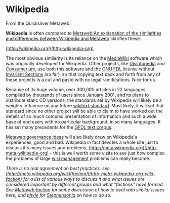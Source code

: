 
# Wikipedia

From the Quicksilver Metaweb.

**Wikipedia** is often compared to [Metaweb:An explanation of the similarities and differences between Wikipedia and Metaweb](/metaweb-an-explanation-of-the-similarities-and-differences-between-wikipedia-and-metaweb) clarifies these.

[http://wikipedia.org](/http-wikipedia-org)

The most obvious similarity is its reliance on the [MediaWiki](/mediawiki) software which was originally developed for Wikipedia. Other projects, like [Disinfopedia](/disinfopedia) and [Consumerium](/consumerium), use both this software and the [GNU FDL](/gnu-fdl) license without [Invariant Sections](/invariant-section) (so far), so that copying text back and forth from any of these projects is a cut and paste with no legal ramifications. Nice for us.

Because of its huge volume, over 300,000 articles in 22 languages compiled by thousands of users since January 2001, and its plans to distribute static CD versions, the standards set by Wikipedia will likely be a weighty influence on any future [wikitext standard](/wikitext-standard). Most likely, it will set that standard since no other project will be able to claim to have worked out the details of so much complex presentation of information and such a wide base of end users with no particular background, in so many languages. It has set many precedents for the [GFDL text corpus](/gfdl-text-corpus).

[Metaweb:governance ideas](/metaweb-governance-ideas) will also likely draw on Wikipedia's experiences, good and bad. Wikipedia in fact devotes a whole site just to discuss it's many issues and problems, [http://meta.wikipedia.org](/http-meta-wikipedia-org) - this is well worth some visits to see just how complex the problems of large [wiki management](/wiki-management) problems can really become.

*There is no real agreement on best practices, see [http://meta.wikipedia.org/wiki/faction](/http-meta-wikipedia-org-wiki-faction) for a list of various ways to discuss it and what issues are considered important by different groups and what "factions" have formed. See [Metaweb:faction](/metaweb-faction) for some discussion of how to deal with similar issues here, and [phyle](/phyle) for [Stephensonia](/stephensonia) on how to do so.*

